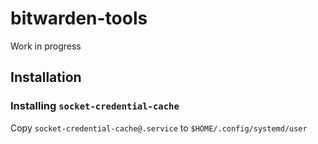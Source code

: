 # bitwarden-tools

Work in progress

## Installation

### Installing `socket-credential-cache`

Copy `socket-credential-cache@.service` to `$HOME/.config/systemd/user`
